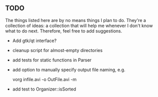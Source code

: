 ## TODO ##
The things listed here are by no means things I plan to do. They're a collection of ideas: a collection that will help me whenever I don't know what to do next. Therefore, feel free to add suggestions.
 - Add gtk/qt interface?
 - cleanup script for almost-empty directories
 - add tests for static functions in Parser
 - add option to manually specify output file naming, e.g.
 
    vorg infile.avi -o OutFile.avi -m
 
 - add test to Organizer::isSorted
